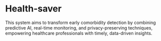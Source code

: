 # Health-saver
This system aims to transform early comorbidity detection by combining predictive AI, real-time monitoring, and privacy-preserving techniques, empowering healthcare professionals with timely, data-driven insights.
